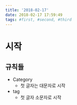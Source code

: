 ```yaml
---
title: '2018-02-17'
date: 2018-02-17 17:59:49
tags: #first, #second, #third
---
```

# 시작

## 규칙들

+ Category
  + 첫 글자는 대문자로 시작
+ tag
  + 첫 글자 소문자로 시작
